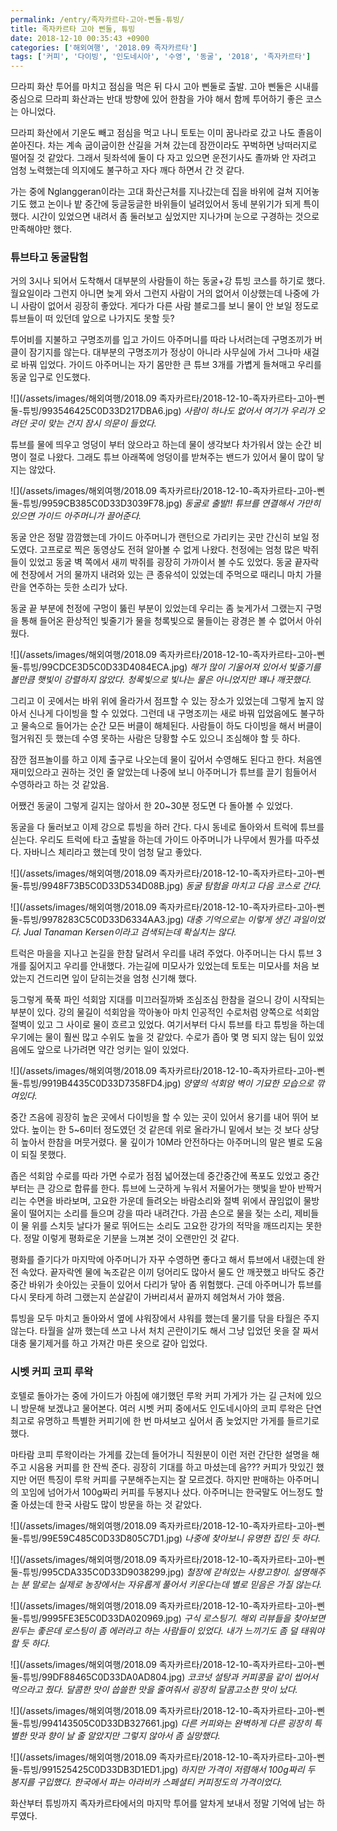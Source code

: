 ```yaml
---
permalink: /entry/족자카르타-고아-삔둘-튜빙/
title: 족자카르타 고아 삔둘, 튜빙
date: 2018-12-10 00:35:43 +0900
categories: ['해외여행', '2018.09 족자카르타']
tags: ['커피', '다이빙', '인도네시아', '수영', '동굴', '2018', '족자카르타']
---
```



므라피 화산 투어를 마치고 점심을 먹은 뒤 다시 고아 삔둘로 출발.
고아 삔둘은 시내를 중심으로 므라피 화산과는 반대 방향에 있어 한참을 가야 해서 함께 투어하기 좋은 코스는 아니었다.

므라피 화산에서 기운도 빼고 점심을 먹고 나니 토토는 이미 꿈나라로 갔고 나도 졸음이 쏟아진다.
차는 계속 굽이굽이한 산길을 거쳐 갔는데 잠깐이라도 꾸벅하면 낭떠러지로 떨어질 것 같았다. 그래서 뒷좌석에 둘이 다 자고 있으면 운전기사도 졸까봐 안 자려고 엄청 노력했는데 의지에도 불구하고 자다 깨다 하면서 간 것 같다.

가는 중에 Nglanggeran이라는 고대 화산근처를 지나갔는데 집을 바위에 걸쳐 지어놓기도 했고 논이나 밭 중간에 둥글둥글한 바위들이 널려있어서 동네 분위기가 되게 특이했다. 시간이 있었으면 내려서 좀 둘러보고 싶었지만 지나가며 눈으로 구경하는 것으로 만족해야만 했다.

### 튜브타고 동굴탐험
거의 3시나 되어서 도착해서 대부분의 사람들이 하는 동굴+강 튜빙 코스를 하기로 했다.
월요일이라 그런지 아니면 늦게 와서 그런지 사람이 거의 없어서 이상했는데 나중에 가니 사람이 없어서 굉장히 좋았다.
게다가 다른 사람 블로그를 보니 물이 안 보일 정도로 튜브들이 떠 있던데 앞으로 나가지도 못할 듯?

투어비를 지불하고 구명조끼를 입고 가이드 아주머니를 따라 나서려는데 구명조끼가 버클이 잠기지를 않는다.
대부분의 구명조끼가 정상이 아니라 사무실에 가서 그나마 새걸로 바꿔 입었다.
가이드 아주머니는 자기 몸만한 큰 튜브 3개를 가볍게 들쳐매고 우리를 동굴 입구로 인도했다.

![](/assets/images/해외여행/2018.09 족자카르타/2018-12-10-족자카르타-고아-삔둘-튜빙/993546425C0D33D217DBA6.jpg)
*사람이 하나도 없어서 여기가 우리가 오려던 곳이 맞는 건지 잠시 의문이 들었다.*


튜브를 물에 띄우고 엉덩이 부터 앉으라고 하는데 물이 생각보다 차가워서 앉는 순간 비명이 절로 나왔다.
그래도 튜브 아래쪽에 엉덩이를 받쳐주는 밴드가 있어서 물이 많이 닿지는 않았다.

![](/assets/images/해외여행/2018.09 족자카르타/2018-12-10-족자카르타-고아-삔둘-튜빙/9959CB385C0D33D3039F78.jpg)
*동굴로 출발!! 튜브를 연결해서 가만히 있으면 가이드 아주머니가 끌어준다.*

동굴 안은 정말 깜깜했는데 가이드 아주머니가 랜턴으로 가리키는 곳만 간신히 보일 정도였다. 고프로로 찍은 동영상도 전혀 알아볼 수 없게 나왔다.
천정에는 엄청 많은 박쥐들이 있었고 동굴 벽 쪽에서 새끼 박쥐를 굉장히 가까이서 볼 수도 있었다.
동굴 끝자락에 천장에서 거의 물까지 내려와 있는 큰 종유석이 있었는데 주먹으로 때리니 마치 가믈란을 연주하는 듯한 소리가 났다.

동굴 끝 부분에 천정에 구멍이 뚫린 부분이 있었는데 우리는 좀 늦게가서 그랬는지 구멍을 통해 들어온 환상적인 빛줄기가 물을 청록빛으로 물들이는 광경은 볼 수 없어서 아쉬웠다.

![](/assets/images/해외여행/2018.09 족자카르타/2018-12-10-족자카르타-고아-삔둘-튜빙/99CDCE3D5C0D33D4084ECA.jpg)
*해가 많이 기울어져 있어서 빛줄기를 볼만큼 햇빛이 강렬하지 않았다. 청록빛으로 빛나는 물은 아니었지만 꽤나 깨끗했다.*

그리고 이 곳에서는 바위 위에 올라가서 점프할 수 있는 장소가 있었는데 그렇게 높지 않아서 신나게 다이빙을 할 수 있었다.
그런데 내 구명조끼는 새로 바꿔 입었음에도 불구하고 물속으로 들어가는 순간 모든 버클이 해체된다. 사람들이 하도 다이빙을 해서 버클이 헐거워진 듯 했는데 수영 못하는 사람은 당황할 수도 있으니 조심해야 할 듯 하다.


잠깐 점프놀이를 하고 이제 출구로 나오는데 물이 깊어서 수영해도 된다고 한다.
처음엔 재미있으라고 권하는 것인 줄 알았는데 나중에 보니 아주머니가 튜브를 끌기 힘들어서 수영하라고 하는 것 같았음.

어쨌건 동굴이 그렇게 길지는 않아서 한 20~30분 정도면 다 돌아볼 수 있었다.


동굴을 다 둘러보고 이제 강으로 튜빙을 하러 간다.
다시 동네로 돌아와서 트럭에 튜브를 싣는다. 우리도 트럭에 타고 출발을 하는데 가이드 아주머니가 나무에서 뭔가를 따주셨다. 자바니스 체리라고 했는데 맛이 엄청 달고 좋았다.

![](/assets/images/해외여행/2018.09 족자카르타/2018-12-10-족자카르타-고아-삔둘-튜빙/9948F73B5C0D33D534D08B.jpg)
*동굴 탐험을 마치고 다음 코스로 간다.*

![](/assets/images/해외여행/2018.09 족자카르타/2018-12-10-족자카르타-고아-삔둘-튜빙/9978283C5C0D33D6334AA3.jpg)
*대충 기억으로는 이렇게 생긴 과일이었다. Jual Tanaman Kersen이라고 검색되는데 확실치는 않다.*


트럭은 마을을 지나고 논길을 한참 달려서 우리를 내려 주었다.
아주머니는 다시 튜브 3개를 짊어지고 우리를 안내했다.
가는길에 미모사가 있었는데 토토는 미모사를 처음 보았는지 건드리면 잎이 닫히는것을 엄청 신기해 했다.

둥그렇게 푹푹 파인 석회암 지대를 미끄러질까봐 조심조심 한참을 걸으니 강이 시작되는 부분이 있다.
강의 물길이 석회암을 깍아놓아 마치 인공적인 수로처럼 양쪽으로 석회암 절벽이 있고 그 사이로 물이 흐르고 있었다.
여기서부터 다시 튜브를 타고 튜빙을 하는데 우기에는 물이 훨씬 많고 수위도 높을 것 같았다.
수로가 좁아 몇 명 되지 않는 팀이 있었음에도 앞으로 나가려면 약간 엉키는 일이 있었다.

![](/assets/images/해외여행/2018.09 족자카르타/2018-12-10-족자카르타-고아-삔둘-튜빙/9919B4435C0D33D7358FD4.jpg)
*양옆의 석회암 벽이 기묘한 모습으로 깎여있다.*

중간 즈음에 굉장히 높은 곳에서 다이빙을 할 수 있는 곳이 있어서 용기를 내어 뛰어 보았다.
높이는 한 5~6미터 정도였던 것 같은데 위로 올라가니 밑에서 보는 것 보다 상당히 높아서 한참을 머뭇거렸다. 물 깊이가 10M라 안전하다는 아주머니의 말은 별로 도움이 되질 못했다.



좁은 석회암 수로를 따라 가면 수로가 점점 넓어졌는데 중간중간에 폭포도 있었고 중간부터는 큰 강으로 합류를 한다.
튜브에 느긋하게 누워서 저물어가는 햇빛을 받아 반짝거리는 수면을 바라보며, 고요한 가운데 들려오는 바람소리와 절벽 위에서 끊임없이 물방울이 떨어지는 소리를 들으며 강을 따라 내려간다. 가끔 손으로 물을 젖는 소리, 제비들이 물 위를 스치듯 날다가 물로 뛰어드는 소리도 고요한 강가의 적막을 깨뜨리지는 못한다. 정말 이렇게 평화로운 기분을 느껴본 것이 오랜만인 것 같다.

평화를 즐기다가 마지막에 아주머니가 자꾸 수영하면 좋다고 해서 튜브에서 내렸는데 완전 속았다.
끝자락엔 물에 녹조같은 이끼 덩어리도 많아서 물도 안 깨끗했고 바닥도 중간중간 바위가 솟아있는 곳들이 있어서 다리가 닿아 좀 위험했다.
근데 아주머니가 튜브를 다시 못타게 하려 그랬는지 쏜살같이 가버리셔서 끝까지 헤엄쳐서 가야 했음.



튜빙을 모두 마치고 돌아와서 옆에 샤워장에서 샤워를 했는데 물기를 닦을 타월은 주지 않는다.
타월을 살까 했는데 쓰고 나서 처치 곤란이기도 해서 그냥 입었던 옷을 잘 짜서 대충 물기제거를 하고 가져간 마른 옷으로 갈아 입었다.


### 시벳 커피 코피 루왁
호텔로 돌아가는 중에 가이드가 아침에 얘기했던 루왁 커피 가게가 가는 길 근처에 있으니 방문해 보겠냐고 물어본다.
여러 시벳 커피 중에서도 인도네시아의 코피 루왁은 단연 최고로 유명하고 특별한 커피기에 한 번 마셔보고 싶어서 좀 늦었지만 가게를 들르기로 했다.

마타람 코피 루왁이라는 가게를 갔는데 들어가니 직원분이 이런 저런 간단한 설명을 해주고 시음용 커피를 한 잔씩 준다.
굉장히 기대를 하고 마셨는데 음??? 커피가 맛있긴 했지만 어떤 특징이 루왁 커피를 구분해주는지는 잘 모르겠다.
하지만 판매하는 아주머니의 꼬임에 넘어가서 100g짜리 커피를 두봉지나 샀다.
아주머니는 한국말도 어느정도 할 줄 아셨는데 한국 사람도 많이 방문을 하는 것 같았다.

![](/assets/images/해외여행/2018.09 족자카르타/2018-12-10-족자카르타-고아-삔둘-튜빙/99E59C485C0D33D805C7D1.jpg)
*나중에 찾아보니 유명한 집인 듯 하다.*

![](/assets/images/해외여행/2018.09 족자카르타/2018-12-10-족자카르타-고아-삔둘-튜빙/995CDA335C0D33D9038299.jpg)
*철장에 갇혀있는 사향고향이. 설명해주는 분 말로는 실제로 농장에서는 자유롭게 풀어서 키운다는데 별로 믿음은 가질 않는다.*

![](/assets/images/해외여행/2018.09 족자카르타/2018-12-10-족자카르타-고아-삔둘-튜빙/9995FE3E5C0D33DA020969.jpg)
*구식 로스팅기. 해외 리뷰들을 찾아보면 원두는 좋은데 로스팅이 좀 에러라고 하는 사람들이 있었다. 내가 느끼기도 좀 덜 태워야 할 듯 하다.*

![](/assets/images/해외여행/2018.09 족자카르타/2018-12-10-족자카르타-고아-삔둘-튜빙/99DF88465C0D33DA0AD804.jpg)
*코코넛 설탕과 커피콩을 같이 씹어서 먹으라고 줬다. 달콤한 맛이 씁쓸한 맛을 줄여줘서 굉장히 달콤고소한 맛이 났다.*

![](/assets/images/해외여행/2018.09 족자카르타/2018-12-10-족자카르타-고아-삔둘-튜빙/994143505C0D33DB327661.jpg)
*다른 커피와는 완벽하게 다른 굉장히 특별한 맛과 향이 날 줄 알았지만 그렇지 않아서 좀 실망했다.*

![](/assets/images/해외여행/2018.09 족자카르타/2018-12-10-족자카르타-고아-삔둘-튜빙/991525425C0D33DB3D1ED1.jpg)
*하지만 가격이 저렴해서 100g짜리 두 봉지를 구입했다. 한국에서 파는 아라비카 스페셜티 커피정도의 가격이었다.*


화산부터 튜빙까지 족자카르타에서의 마지막 투어를 알차게 보내서 정말 기억에 남는 하루였다.




